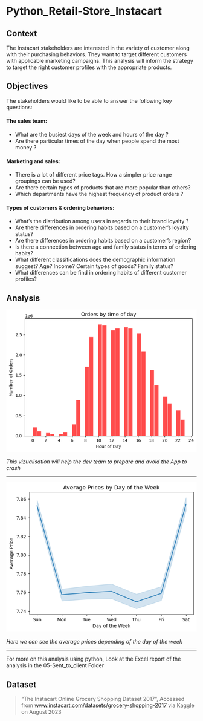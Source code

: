 # Python_Retail-Store_Instacart

## Context
The Instacart stakeholders are interested in the variety of customer along with their purchasing behaviors.
They want to target different customers with applicable marketing campaigns.
This analysis will inform the strategy to target the right customer profiles with the appropriate products. 

## Objectives
The stakeholders would like to be able to answer the following key questions:
#### The sales team:
-  What are the busiest days of the week and hours of the day ?
- Are there particular times of the day when people spend the most money ?

#### Marketing and sales:
- There is a lot of different price tags. How a simpler price range groupings can be used?
- Are there certain types of products that are more popular than others?
- Which departments have the highest frequency of product orders ?

#### Types of customers & ordering behaviors:
- What’s the distribution among users in regards to their brand loyalty ?
- Are there differences in ordering habits based on a customer’s loyalty status?
- Are there differences in ordering habits based on a customer’s region?
- Is there a connection between age and family status in terms of ordering habits?
- What different classifications does the demographic information suggest? Age? Income? Certain types of goods? Family status?
- What differences can be find in ordering habits of different customer profiles?

## Analysis

![04-Analysis/viz/Orders by time of day.png](https://github.com/Kuurkuma/Python_Retail-Store_Instacart/blob/e408a55966a74caabec6b9e6e0504a5a8ab9606f/04-Analysis/viz/Orders%20by%20time%20of%20day.png)

_This vizualisation will help the dev team to prepare and avoid the App to crash_

---
![04-Analysis/viz/Average Prices by Day of the Week.png](https://github.com/Kuurkuma/Python_Retail-Store_Instacart/blob/e408a55966a74caabec6b9e6e0504a5a8ab9606f/04-Analysis/viz/Average%20Prices%20by%20Day%20of%20the%20Week.png)

_Here we can see the average prices depending of the day of the week_

---

For more on this analysis using python,
Look at the Excel report of the analysis in the 05-Sent_to_client Folder

## Dataset
> “The Instacart Online Grocery Shopping Dataset 2017”, Accessed from www.instacart.com/datasets/grocery-shopping-2017 via Kaggle on August 2023

